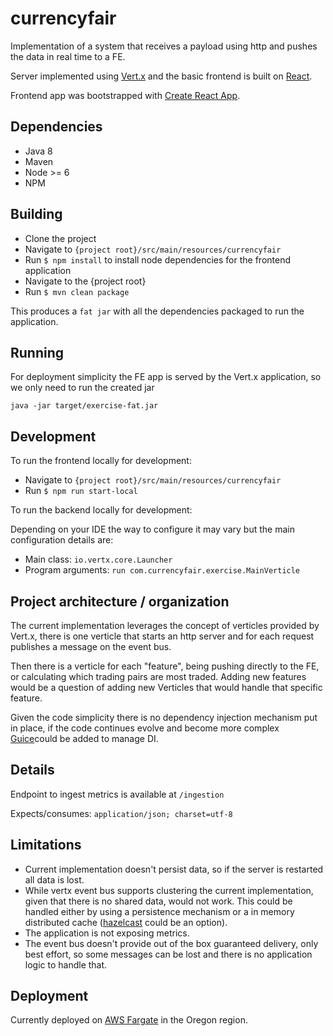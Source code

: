 # currencyfair

Implementation of a system that receives a payload using http and pushes the data in real time to a FE.

Server implemented using [Vert.x](https://vertx.io) and the basic frontend is built on [React](https://reactjs.org).

Frontend app was bootstrapped with  [Create React App](https://github.com/facebook/create-react-app).

## Dependencies

 * Java 8
 * Maven
 * Node >= 6
 * NPM

 
## Building

 - Clone the project
 - Navigate to `{project root}/src/main/resources/currencyfair`
 - Run `$ npm install` to install node dependencies for the frontend application
 - Navigate to the {project root}
 - Run `$ mvn clean package`
 
 This produces a `fat jar` with all the dependencies packaged to run the application.
 
## Running

For deployment simplicity the FE app is served by the Vert.x application, so we only need to run the created jar

`java -jar target/exercise-fat.jar`

## Development

To run the frontend locally for development: 

 - Navigate to `{project root}/src/main/resources/currencyfair`
 - Run `$ npm run start-local`
 
To run the backend locally for development:
 
Depending on your IDE the way to configure it may vary but the main configuration details are:

 - Main class: `io.vertx.core.Launcher`
 - Program arguments: `run com.currencyfair.exercise.MainVerticle`

## Project architecture / organization

The current implementation leverages the concept of verticles provided by Vert.x, there is one verticle that starts an http server and for each request publishes
a message on the event bus.

Then there is a verticle for each "feature", being pushing directly to the FE, or calculating which trading pairs are most traded. Adding new features would be a question
of adding new Verticles that would handle that specific feature.

Given the code simplicity there is no dependency injection mechanism put in place, if the code continues evolve and become more complex [Guice](https://github.com/google/guice)could be added to manage DI.

## Details

Endpoint to ingest metrics is available at
`/ingestion`

Expects/consumes: `application/json; charset=utf-8`


## Limitations

 - Current implementation doesn't persist data, so if the server is restarted all data is lost.
 - While vertx event bus supports clustering the current implementation, given that there is no shared data, would not work. This could be handled either by using a persistence 
 mechanism or a in memory distributed cache ([hazelcast](https://hazelcast.org) could be an option).
 - The application is not exposing metrics.
 - The event bus doesn't provide out of the box guaranteed delivery, only best effort, so some messages can be lost and there is no application logic to handle that.
 
## Deployment

Currently deployed on [AWS Fargate](https://aws.amazon.com/fargate/) in the Oregon region. 
